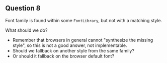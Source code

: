 ## Question 8

Font family is found within some `FontLibrary`, but not with a matching style.

What should we do?
- Remember that browsers in general cannot "synthesize the missing style", so this is not a good answer, not implementable.
- Should we fallback on another style from the same family?
- Or should it fallback on the browser default font?
